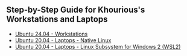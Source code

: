 ## Step-by-Step Guide for Khourious's Workstations and Laptops

- [Ubuntu 24.04 - Workstations](configs/rkhour0-workstations.md)
- [Ubuntu 20.04 - Laptops - Native Linux](configs/Linux.md)
- [Ubuntu 20.04 - Laptops - Linux Subsystem for Windows 2 (WSL2)](configs/Windows_WSL2.md)
